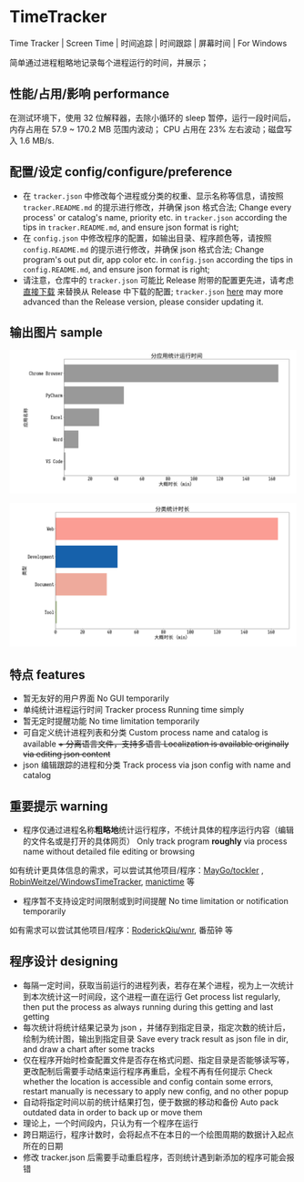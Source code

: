 # TimeTracker
Time Tracker | Screen Time | 时间追踪 | 时间跟踪 | 屏幕时间 | For Windows 

简单通过进程粗略地记录每个进程运行的时间，并展示；

## 性能/占用/影响 performance
在测试环境下，使用 32 位解释器，去除小循环的 sleep 暂停，运行一段时间后，内存占用在 57.9 ~ 170.2 MB 范围内波动；
 CPU 占用在 23% 左右波动；磁盘写入 1.6 MB/s.

## 配置/设定 config/configure/preference
+ 在 `tracker.json` 中修改每个进程或分类的权重、显示名称等信息，请按照 `tracker.README.md` 的提示进行修改，并确保 json 格式合法;
    Change every process' or catalog's name, priority etc. in `tracker.json` according the tips in `tracker.README.md`, and ensure json format is right;
+ 在 `config.json` 中修改程序的配置，如输出目录、程序颜色等，请按照 `config.README.md` 的提示进行修改，并确保 json 格式合法;
    Change program's out put dir, app color etc. in `config.json` according the tips in `config.README.md`, and ensure json format is right;
+ 请注意，仓库中的 `tracker.json` 可能比 Release 附带的配置更先进，请考虑 [直接下载](https://github.com/ClokMuch/TimeTracker/blob/main/tracker.json) 来替换从 Release 中下载的配置;
    `tracker.json` [here](https://github.com/ClokMuch/TimeTracker/blob/main/tracker.json) may more advanced than the Release version, please consider updating it.

## 输出图片 sample
![按应用展示 Out depend on apps](app.png)

![按分类展示 Present with catalogs](catalog.png)

## 特点 features
+ 暂无友好的用户界面 No GUI temporarily
+ 单纯统计进程运行时间 Tracker process Running time simply
+ 暂无定时提醒功能 No time limitation temporarily
+ 可自定义统计进程列表和分类 Custom process name and catalog is available
~~+ 分离语言文件，支持多语言 Localization is available originally via editing json content~~
+ json 编辑跟踪的进程和分类 Track process via json config with name and catalog

## 重要提示 warning
+ 程序仅通过进程名称**粗略地**统计运行程序，不统计具体的程序运行内容（编辑的文件名或是打开的具体网页） 
Only track program **roughly** via process name without detailed file editing or browsing

如有统计更具体信息的需求，可以尝试其他项目/程序：[MayGo/tockler](https://github.com/MayGo/tockler) , 
[RobinWeitzel/WindowsTimeTracker](https://github.com/RobinWeitzel/WindowsTimeTracker), 
[manictime](https://www.manictime.com/) 等

+ 程序暂不支持设定时间限制或到时间提醒 No time limitation or notification temporarily

如有需求可以尝试其他项目/程序：[RoderickQiu/wnr](https://github.com/RoderickQiu/wnr), 番茄钟 等

## 程序设计 designing
+ 每隔一定时间，获取当前运行的进程列表，若存在某个进程，视为上一次统计到本次统计这一时间段，这个进程一直在运行
Get process list regularly, then put the process as always running during this getting and last getting
+ 每次统计将统计结果记录为 json ，并储存到指定目录，指定次数的统计后，绘制为统计图，输出到指定目录
Save every track result as json file in dir, and draw a chart after some tracks
+ 仅在程序开始时检查配置文件是否存在格式问题、指定目录是否能够读写等，更改配制后需要手动结束运行程序再重启，全程不再有任何提示
Check whether the location is accessible and config contain some errors, restart manually is necessary to apply new config, and no other popup
+ 自动将指定时间以前的统计结果打包，便于数据的移动和备份
Auto pack outdated data in order to back up or move them
+ 理论上，一个时间段内，只认为有一个程序在运行
+ 跨日期运行，程序计数时，会将起点不在本日的一个绘图周期的数据计入起点所在的日期
+ 修改 tracker.json 后需要手动重启程序，否则统计遇到新添加的程序可能会报错

